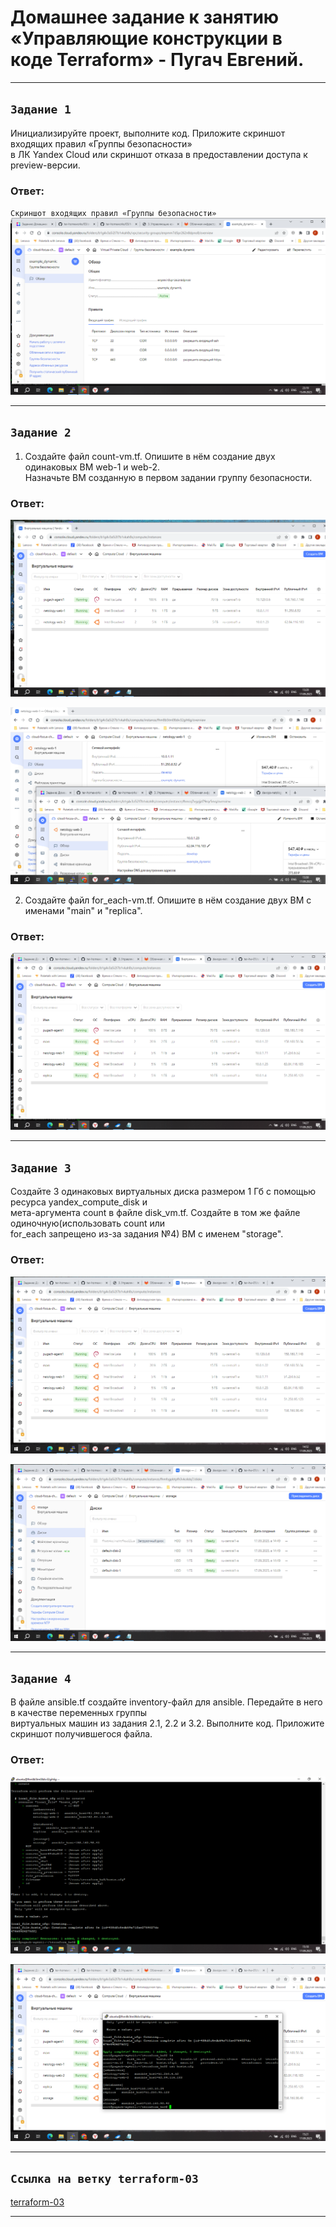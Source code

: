 # Домашнее задание к занятию «Управляющие конструкции в коде Terraform» - Пугач Евгений.


---

## `Задание 1`

Инициализируйте проект, выполните код. Приложите скриншот входящих правил «Группы безопасности»  
в ЛК Yandex Cloud или скриншот отказа в предоставлении доступа к preview-версии.

### Ответ:

`Скриншот входящих правил «Группы безопасности»`
![Скриншот 1](https://github.com/PugachEV72/ter-hw-01/blob/terraform-03/img/2023-09-15_23-19-36.png)

---

## `Задание 2`

1. Создайте файл count-vm.tf. Опишите в нём создание двух одинаковых ВМ web-1 и web-2.  
Назначьте ВМ созданную в первом задании группу безопасности.

### Ответ:

![Скриншот 2](https://github.com/PugachEV72/ter-hw-01/blob/terraform-03/img/2023-09-17_13-28-11.png)

![Скриншот 3](https://github.com/PugachEV72/ter-hw-01/blob/terraform-03/img/2023-09-17_13-30-04.png)

2. Создайте файл for_each-vm.tf. Опишите в нём создание двух ВМ с именами "main" и "replica".

### Ответ:

![Скриншот 4](https://github.com/PugachEV72/ter-hw-01/blob/terraform-03/img/2023-09-17_14-27-09.png)

---

## `Задание 3`

Создайте 3 одинаковых виртуальных диска размером 1 Гб с помощью ресурса yandex_compute_disk и  
мета-аргумента count в файле disk_vm.tf. Создайте в том же файле одиночную(использовать count или  
for_each запрещено из-за задания №4) ВМ c именем "storage". 

### Ответ:

![Скриншот 5](https://github.com/PugachEV72/ter-hw-01/blob/terraform-03/img/2023-09-17_14-52-34.png)

![Скриншот 6](https://github.com/PugachEV72/ter-hw-01/blob/terraform-03/img/2023-09-17_14-53-44.png)

---

## `Задание 4`

В файле ansible.tf создайте inventory-файл для ansible. Передайте в него в качестве переменных группы  
виртуальных машин из задания 2.1, 2.2 и 3.2. Выполните код. Приложите скриншот получившегося файла.

### Ответ:

![Скриншот 7](https://github.com/PugachEV72/ter-hw-01/blob/terraform-03/img/2023-09-17_15-18-46.png)

![Скриншот 8](https://github.com/PugachEV72/ter-hw-01/blob/terraform-03/img/2023-09-17_15-21-47.png)

---

## `Ссылка на ветку terraform-03`

[terraform-03](https://github.com/PugachEV72/ter-hw-01/tree/terraform-03)

---
